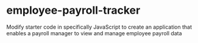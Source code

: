 # employee-payroll-tracker
Modify starter code in specifically JavaScript to create an application that enables a payroll manager to view and manage employee payroll data
